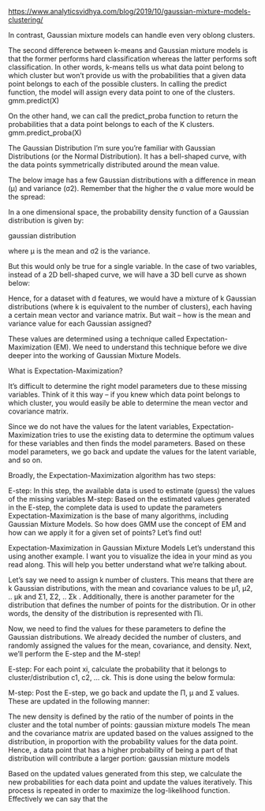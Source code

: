 https://www.analyticsvidhya.com/blog/2019/10/gaussian-mixture-models-clustering/


In contrast, Gaussian mixture models can handle even very oblong clusters.

The second difference between k-means and Gaussian mixture models is that the former performs hard classification whereas the latter performs soft classification. In other words, k-means tells us what data point belong to which cluster but won’t provide us with the probabilities that a given data point belongs to each of the possible clusters.
In calling the predict function, the model will assign every data point to one of the clusters.
gmm.predict(X)

On the other hand, we can call the predict_proba function to return the probabilities that a data point belongs to each of the K clusters.
gmm.predict_proba(X)


The Gaussian Distribution
I’m sure you’re familiar with Gaussian Distributions (or the Normal Distribution). It has a bell-shaped curve, with the data points symmetrically distributed around the mean value.

The below image has a few Gaussian distributions with a difference in mean (μ) and variance (σ2). Remember that the higher the σ value more would be the spread:

In a one dimensional space, the probability density function of a Gaussian distribution is given by:

gaussian distribution

where μ is the mean and σ2 is the variance.

But this would only be true for a single variable. In the case of two variables, instead of a 2D bell-shaped curve, we will have a 3D bell curve as shown below:


Hence, for a dataset with d features, we would have a mixture of k Gaussian distributions (where k is equivalent to the number of clusters), each having a certain mean vector and variance matrix. But wait – how is the mean and variance value for each Gaussian assigned?

These values are determined using a technique called Expectation-Maximization (EM). We need to understand this technique before we dive deeper into the working of Gaussian Mixture Models.

What is Expectation-Maximization?

It’s difficult to determine the right model parameters due to these missing variables. Think of it this way – if you knew which data point belongs to which cluster, you would easily be able to determine the mean vector and covariance matrix.

Since we do not have the values for the latent variables, Expectation-Maximization tries to use the existing data to determine the optimum values for these variables and then finds the model parameters. Based on these model parameters, we go back and update the values for the latent variable, and so on.

Broadly, the Expectation-Maximization algorithm has two steps:

E-step: In this step, the available data is used to estimate (guess) the values of the missing variables
M-step: Based on the estimated values generated in the E-step, the complete data is used to update the parameters
Expectation-Maximization is the base of many algorithms, including Gaussian Mixture Models. So how does GMM use the concept of EM and how can we apply it for a given set of points? Let’s find out!


Expectation-Maximization in Gaussian Mixture Models
Let’s understand this using another example. I want you to visualize the idea in your mind as you read along. This will help you better understand what we’re talking about.

Let’s say we need to assign k number of clusters. This means that there are k Gaussian distributions, with the mean and covariance values to be μ1, μ2, .. μk and Σ1, Σ2, .. Σk . Additionally, there is another parameter for the distribution that defines the number of points for the distribution. Or in other words, the density of the distribution is represented with Πi.

Now, we need to find the values for these parameters to define the Gaussian distributions. We already decided the number of clusters, and randomly assigned the values for the mean, covariance, and density. Next, we’ll perform the E-step and the M-step!

 

E-step:
For each point xi, calculate the probability that it belongs to cluster/distribution c1, c2, … ck. This is done using the below formula:

M-step:
Post the E-step, we go back and update the Π, μ and Σ values. These are updated in the following manner:

The new density is defined by the ratio of the number of points in the cluster and the total number of points:
gaussian mixture models
The mean and the covariance matrix are updated based on the values assigned to the distribution, in proportion with the probability values for the data point. Hence, a data point that has a higher probability of being a part of that distribution will contribute a larger portion:
gaussian mixture models

Based on the updated values generated from this step, we calculate the new probabilities for each data point and update the values iteratively. This process is repeated in order to maximize the log-likelihood function. Effectively we can say that the


